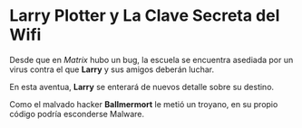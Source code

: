 # Larry Plotter y La Clave Secreta del Wifi

Desde que en *Matrix* hubo un bug, la escuela se encuentra asediada por un virus contra el que **Larry** y sus amigos 
deberán luchar.

En esta aventua, **Larry** se enterará de nuevos detalle sobre su destino.

Como el malvado hacker **Ballmermort** le metió un troyano, en su propio código podría 
esconderse Malware.
